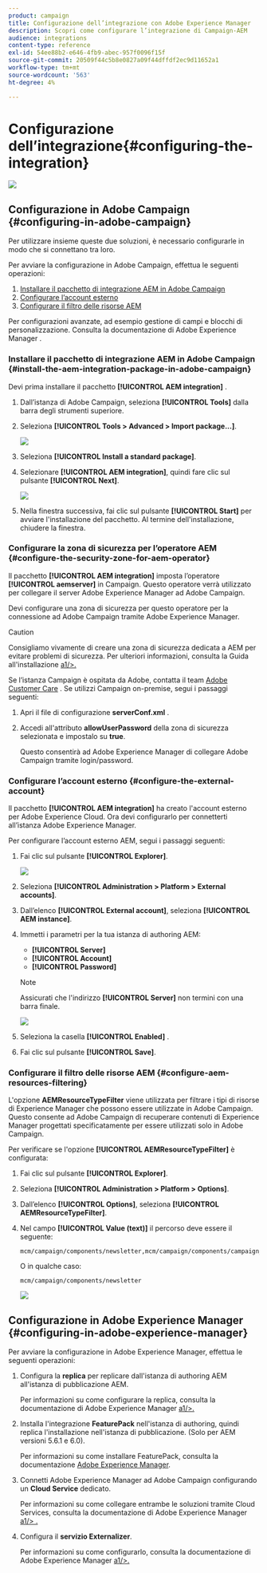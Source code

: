 ```yaml
---
product: campaign
title: Configurazione dell’integrazione con Adobe Experience Manager
description: Scopri come configurare l’integrazione di Campaign-AEM
audience: integrations
content-type: reference
exl-id: 54ee88b2-e646-4fb9-abec-957f0096f15f
source-git-commit: 20509f44c5b8e0827a09f44dffdf2ec9d11652a1
workflow-type: tm+mt
source-wordcount: '563'
ht-degree: 4%

---
```


# Configurazione dell’integrazione{#configuring-the-integration}

![](../../assets/common.svg)

## Configurazione in Adobe Campaign {#configuring-in-adobe-campaign}

Per utilizzare insieme queste due soluzioni, è necessario configurarle in modo che si connettano tra loro.

Per avviare la configurazione in Adobe Campaign, effettua le seguenti operazioni:

1. [Installare il pacchetto di integrazione AEM in Adobe Campaign](#install-the-aem-integration-package-in-adobe-campaign)
1. [Configurare l’account esterno](#configure-the-external-account)
1. [Configurare il filtro delle risorse AEM](#configure-aem-resources-filtering)

Per configurazioni avanzate, ad esempio gestione di campi e blocchi di personalizzazione. Consulta la documentazione di Adobe Experience Manager [](https://helpx.adobe.com/experience-manager/6-5/sites/administering/using/campaignonpremise.html).

### Installare il pacchetto di integrazione AEM in Adobe Campaign {#install-the-aem-integration-package-in-adobe-campaign}

Devi prima installare il pacchetto **[!UICONTROL AEM integration]** .

1. Dall’istanza di Adobe Campaign, seleziona **[!UICONTROL Tools]** dalla barra degli strumenti superiore.
1. Seleziona **[!UICONTROL Tools > Advanced > Import package...]**.

   ![](assets/aem_config_1.png)

1. Seleziona **[!UICONTROL Install a standard package]**.
1. Selezionare **[!UICONTROL AEM integration]**, quindi fare clic sul pulsante **[!UICONTROL Next]**.

   ![](assets/aem_config_2.png)

1. Nella finestra successiva, fai clic sul pulsante **[!UICONTROL Start]** per avviare l&#39;installazione del pacchetto. Al termine dell&#39;installazione, chiudere la finestra.

### Configurare la zona di sicurezza per l’operatore AEM {#configure-the-security-zone-for-aem-operator}

Il pacchetto **[!UICONTROL AEM integration]** imposta l’operatore **[!UICONTROL aemserver]** in Campaign. Questo operatore verrà utilizzato per collegare il server Adobe Experience Manager ad Adobe Campaign.

Devi configurare una zona di sicurezza per questo operatore per la connessione ad Adobe Campaign tramite Adobe Experience Manager.

>[!CAUTION]
>
>Consigliamo vivamente di creare una zona di sicurezza dedicata a AEM per evitare problemi di sicurezza. Per ulteriori informazioni, consulta la Guida all&#39;installazione [a1/>.](../../installation/using/security-zones.md)

Se l’istanza Campaign è ospitata da Adobe, contatta il team [Adobe Customer Care](https://helpx.adobe.com/it/enterprise/admin-guide.html/enterprise/using/support-for-experience-cloud.ug.html) . Se utilizzi Campaign on-premise, segui i passaggi seguenti:

1. Apri il file di configurazione **serverConf.xml** .
1. Accedi all&#39;attributo **allowUserPassword** della zona di sicurezza selezionata e impostalo su **true**.

   Questo consentirà ad Adobe Experience Manager di collegare Adobe Campaign tramite login/password.

### Configurare l’account esterno {#configure-the-external-account}

Il pacchetto **[!UICONTROL AEM integration]** ha creato l&#39;account esterno per Adobe Experience Cloud. Ora devi configurarlo per connetterti all’istanza Adobe Experience Manager.

Per configurare l’account esterno AEM, segui i passaggi seguenti:

1. Fai clic sul pulsante **[!UICONTROL Explorer]**.

   ![](assets/aem_config_3.png)

1. Seleziona **[!UICONTROL Administration > Platform > External accounts]**.
1. Dall’elenco **[!UICONTROL External account]**, seleziona **[!UICONTROL AEM instance]**.
1. Immetti i parametri per la tua istanza di authoring AEM:

   * **[!UICONTROL Server]**
   * **[!UICONTROL Account]**
   * **[!UICONTROL Password]**

   >[!NOTE]
   >
   >Assicurati che l&#39;indirizzo **[!UICONTROL Server]** non termini con una barra finale.

   ![](assets/aem_config_4.png)

1. Seleziona la casella **[!UICONTROL Enabled]** .
1. Fai clic sul pulsante **[!UICONTROL Save]**.

### Configurare il filtro delle risorse AEM {#configure-aem-resources-filtering}

L&#39;opzione **AEMResourceTypeFilter** viene utilizzata per filtrare i tipi di risorse di Experience Manager che possono essere utilizzate in Adobe Campaign. Questo consente ad Adobe Campaign di recuperare contenuti di Experience Manager progettati specificatamente per essere utilizzati solo in Adobe Campaign.

Per verificare se l&#39;opzione **[!UICONTROL AEMResourceTypeFilter]** è configurata:

1. Fai clic sul pulsante **[!UICONTROL Explorer]**.
1. Seleziona **[!UICONTROL Administration > Platform > Options]**.
1. Dall’elenco **[!UICONTROL Options]**, seleziona **[!UICONTROL AEMResourceTypeFilter]**.
1. Nel campo **[!UICONTROL Value (text)]** il percorso deve essere il seguente:

   ```
   mcm/campaign/components/newsletter,mcm/campaign/components/campaign_newsletterpage,mcm/neolane/components/newsletter
   ```

   O in qualche caso:

   ```
   mcm/campaign/components/newsletter
   ```

   ![](assets/aem_config_5.png)

## Configurazione in Adobe Experience Manager {#configuring-in-adobe-experience-manager}

Per avviare la configurazione in Adobe Experience Manager, effettua le seguenti operazioni:

1. Configura la **replica** per replicare dall&#39;istanza di authoring AEM all&#39;istanza di pubblicazione AEM.

   Per informazioni su come configurare la replica, consulta la documentazione di Adobe Experience Manager [a1/>.](https://helpx.adobe.com/experience-manager/6-5/sites/deploying/using/replication.html)

1. Installa l&#39;integrazione **FeaturePack** nell&#39;istanza di authoring, quindi replica l&#39;installazione nell&#39;istanza di pubblicazione. (Solo per AEM versioni 5.6.1 e 6.0).

   Per informazioni su come installare FeaturePack, consulta la documentazione [Adobe Experience Manager](https://helpx.adobe.com/experience-manager/aem-previous-versions.html).

1. Connetti Adobe Experience Manager ad Adobe Campaign configurando un **Cloud Service** dedicato.

   Per informazioni su come collegare entrambe le soluzioni tramite Cloud Services, consulta la documentazione di Adobe Experience Manager [a1/> .](https://helpx.adobe.com/experience-manager/6-5/sites/administering/using/campaignonpremise.html#ConfiguringAdobeExperienceManager)

1. Configura il **servizio Externalizer**.

   Per informazioni su come configurarlo, consulta la documentazione di Adobe Experience Manager [a1/>.](https://helpx.adobe.com/experience-manager/6-5/sites/developing/using/externalizer.html)
